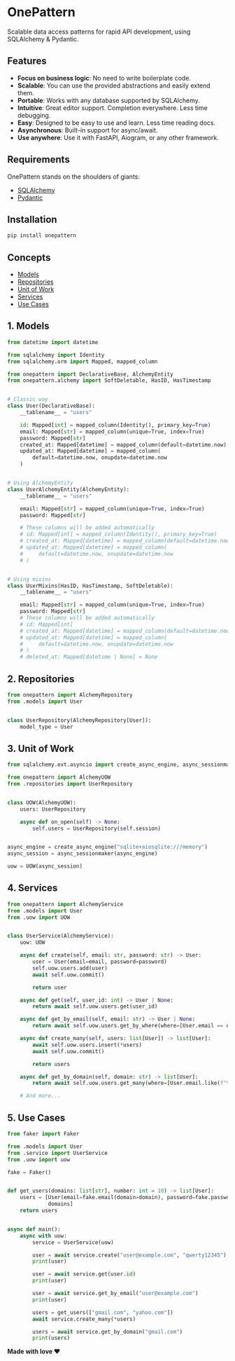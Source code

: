 # OnePattern

Scalable data access patterns for rapid API development, using SQLAlchemy & Pydantic.

## Features

- **Focus on business logic**: No need to write boilerplate code.
- **Scalable**: You can use the provided abstractions and easily extend them.
- **Portable**: Works with any database supported by SQLAlchemy.
- **Intuitive**: Great editor support. Completion everywhere. Less time debugging.
- **Easy**: Designed to be easy to use and learn. Less time reading docs.
- **Asynchronous**: Built-in support for async/await.
- **Use anywhere**: Use it with FastAPI, Aiogram, or any other framework.

## Requirements

OnePattern stands on the shoulders of giants:

- [SQLAlchemy](https://www.sqlalchemy.org/)
- [Pydantic](https://pydantic-docs.helpmanual.io/)

## Installation

```bash
pip install onepattern
```

## Concepts

* [Models](#1-models)
* [Repositories](#2-repositories)
* [Unit of Work](#3-unit-of-work)
* [Services](#4-services)
* [Use Cases](#5-use-cases)

## 1. Models

```python
from datetime import datetime

from sqlalchemy import Identity
from sqlalchemy.orm import Mapped, mapped_column

from onepattern import DeclarativeBase, AlchemyEntity
from onepattern.alchemy import SoftDeletable, HasID, HasTimestamp


# Classic way
class User(DeclarativeBase):
    __tablename__ = "users"

    id: Mapped[int] = mapped_column(Identity(), primary_key=True)
    email: Mapped[str] = mapped_column(unique=True, index=True)
    password: Mapped[str]
    created_at: Mapped[datetime] = mapped_column(default=datetime.now)
    updated_at: Mapped[datetime] = mapped_column(
        default=datetime.now, onupdate=datetime.now
    )


# Using AlchemyEntity
class UserAlchemyEntity(AlchemyEntity):
    __tablename__ = "users"

    email: Mapped[str] = mapped_column(unique=True, index=True)
    password: Mapped[str]

    # These columns will be added automatically
    # id: Mapped[int] = mapped_column(Identity(), primary_key=True)
    # created_at: Mapped[datetime] = mapped_column(default=datetime.now)
    # updated_at: Mapped[datetime] = mapped_column(
    #     default=datetime.now, onupdate=datetime.now
    # )


# Using mixins
class UserMixins(HasID, HasTimestamp, SoftDeletable):
    __tablename__ = "users"

    email: Mapped[str] = mapped_column(unique=True, index=True)
    password: Mapped[str]
    # These columns will be added automatically
    # id: Mapped[int]
    # created_at: Mapped[datetime] = mapped_column(default=datetime.now)
    # updated_at: Mapped[datetime] = mapped_column(
    #     default=datetime.now, onupdate=datetime.now
    # )
    # deleted_at: Mapped[datetime | None] = None
```

## 2. Repositories

```python
from onepattern import AlchemyRepository
from .models import User


class UserRepository(AlchemyRepository[User]):
    model_type = User

```

## 3. Unit of Work

```python
from sqlalchemy.ext.asyncio import create_async_engine, async_sessionmaker

from onepattern import AlchemyUOW
from .repositories import UserRepository


class UOW(AlchemyUOW):
    users: UserRepository

    async def on_open(self) -> None:
        self.users = UserRepository(self.session)


async_engine = create_async_engine("sqlite+aiosqlite:///memory")
async_session = async_sessionmaker(async_engine)

uow = UOW(async_session)
```

## 4. Services

```python
from onepattern import AlchemyService
from .models import User
from .uow import UOW


class UserService(AlchemyService):
    uow: UOW

    async def create(self, email: str, password: str) -> User:
        user = User(email=email, password=password)
        self.uow.users.add(user)
        await self.uow.commit()

        return user

    async def get(self, user_id: int) -> User | None:
        return await self.uow.users.get(user_id)

    async def get_by_email(self, email: str) -> User | None:
        return await self.uow.users.get_by_where(where=[User.email == email])

    async def create_many(self, users: list[User]) -> list[User]:
        await self.uow.users.insert(*users)
        await self.uow.commit()

        return users

    async def get_by_domain(self, domain: str) -> list[User]:
        return await self.uow.users.get_many(where=[User.email.like(f"%@{domain}")])

    # And more...
```

## 5. Use Cases

```python
from faker import Faker

from .models import User
from .service import UserService
from .uow import uow

fake = Faker()


def get_users(domains: list[str], number: int = 10) -> list[User]:
    users = [User(email=fake.email(domain=domain), password=fake.password()) for _ in range(number) for domain in
             domains]
    return users


async def main():
    async with uow:
        service = UserService(uow)

        user = await service.create("user@example.com", "qwerty12345")
        print(user)

        user = await service.get(user.id)
        print(user)

        user = await service.get_by_email("user@example.com")
        print(user)

        users = get_users(["gmail.com", "yahoo.com"])
        await service.create_many(*users)

        users = await service.get_by_domain("gmail.com")
        print(users)
```

**Made with love ❤️**
